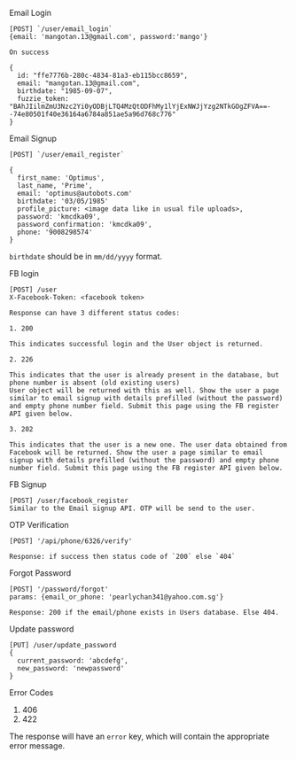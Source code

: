 Email Login

```
[POST] `/user/email_login`
{email: 'mangotan.13@gmail.com', password:'mango'}

On success 

{
  id: "ffe7776b-280c-4834-81a3-eb115bcc8659",
  email: "mangotan.13@gmail.com",
  birthdate: "1985-09-07",
  fuzzie_token: "BAhJIilmZmU3Nzc2Yi0yODBjLTQ4MzQtODFhMy1lYjExNWJjYzg2NTkGOgZFVA==--74e80501f40e36164a6784a851ae5a96d768c776"
}
```

Email Signup

```
[POST] `/user/email_register`

{
  first_name: 'Optimus', 
  last_name, 'Prime',
  email: 'optimus@autobots.com' 
  birthdate: '03/05/1985' 
  profile_picture: <image data like in usual file uploads>,
  password: 'kmcdka09',
  password_confirmation: 'kmcdka09',
  phone: '9008298574'
}
```

`birthdate` should be in `mm/dd/yyyy` format.

FB login

```
[POST] /user
X-Facebook-Token: <facebook token>

Response can have 3 different status codes:

1. 200

This indicates successful login and the User object is returned.

2. 226

This indicates that the user is already present in the database, but phone number is absent (old existing users)
User object will be returned with this as well. Show the user a page similar to email signup with details prefilled (without the password) and empty phone number field. Submit this page using the FB register API given below.

3. 202

This indicates that the user is a new one. The user data obtained from Facebook will be returned. Show the user a page similar to email signup with details prefilled (without the password) and empty phone number field. Submit this page using the FB register API given below.
```

FB Signup
```
[POST] /user/facebook_register
Similar to the Email signup API. OTP will be send to the user. 
```

OTP Verification
```
[POST] '/api/phone/6326/verify'

Response: if success then status code of `200` else `404`
```

Forgot Password

```
[POST] '/password/forgot'
params: {email_or_phone: 'pearlychan341@yahoo.com.sg'}

Response: 200 if the email/phone exists in Users database. Else 404. 
```

Update password

```
[PUT] /user/update_password
{
  current_password: 'abcdefg',
  new_password: 'newpassword'
}
```

Error Codes

1. 406
2. 422

The response will have an `error` key, which will contain the appropriate error message. 
